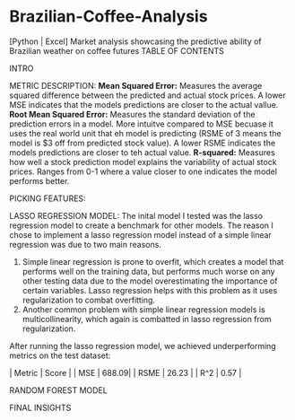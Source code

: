 # Brazilian-Coffee-Analysis
[Python | Excel] Market analysis showcasing the predictive ability of Brazilian weather on coffee futures
TABLE OF CONTENTS

INTRO

METRIC DESCRIPTION:
**Mean Squared Error:** Measures the average squared difference between the predicted and actual stock prices. A lower MSE indicates that the models predictions are closer to the actual vallue.
**Root Mean Squared Error:** Measures the standard deviation of the prediction errors in a model. More intuitve compared to MSE becuase it uses the real world unit that eh model is predicting (RSME of 3 means the model is $3 off from predicted stock value). A lower RSME indicates the models predictions are closer to teh actual value.
**R-squared:** Measures how well a stock prediction model explains the variability of actual stock prices. Ranges from 0-1 where a value closer to one indicates the model performs better.

PICKING FEATURES: 


LASSO REGRESSION MODEL:
The inital model I tested was the lasso regression model to create a benchmark for other models. The reason I chose to implement a lasso regression model instead of a simple linear regression was due to two main reasons. 
1. Simple linear regression is prone to overfit, which creates a model that performs well on the training data, but performs much worse on any other testing data due to the model overestimating the importance of certain variables. Lasso regression helps with this problem as it uses regularization to combat overfitting.
2. Another common problem with simple linear regression models is multicollinearity, which again is combatted in lasso regression from regularization.

After running the lasso regression model, we achieved underperforming metrics on the test dataset:

| Metric | Score |
| MSE    | 688.09|
| RSME   | 26.23 |
| R^2    | 0.57  |



RANDOM FOREST MODEL

FINAL INSIGHTS

